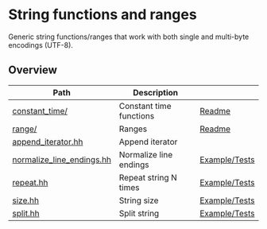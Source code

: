 # String functions and ranges

Generic string functions/ranges that work with both single and multi-byte encodings (UTF-8).


## Overview

| Path                                                     | Description             |                                                 |
| -------------------------------------------------------- | ----------------------- | ----------------------------------------------- |
| [constant\_time/](constant_time)                         | Constant time functions | [Readme](constant_time/README.md)               |
| [range/](range)                                          | Ranges                  | [Readme](range/README.md)                       |
| [append\_iterator.hh](append_iterator.hh)                | Append iterator         |                                                 |
| [normalize\_line\_endings.hh](normalize_line_endings.hh) | Normalize line endings  | [Example/Tests](normalize_line_endings.test.cc) |
| [repeat.hh](repeat.hh)                                   | Repeat string N times   | [Example/Tests](repeat.test.cc)                 |
| [size.hh](size.hh)                                       | String size             | [Example/Tests](size.test.cc)                   |
| [split.hh](split.hh)                                     | Split string            | [Example/Tests](split.test.cc)                  |
